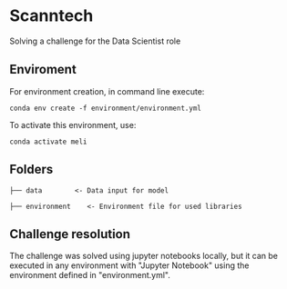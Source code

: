# Scanntech

Solving a challenge for the Data Scientist role

## Enviroment

For environment creation, in command line execute:

```
conda env create -f environment/environment.yml
```

To activate this environment, use:
```
conda activate meli
```

## Folders

    ├── data        <- Data input for model
    
    ├── environment    <- Environment file for used libraries

## Challenge resolution

The challenge was solved using jupyter notebooks locally, but it can be executed in any environment with "Jupyter Notebook" using the environment defined in "environment.yml".

